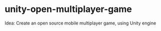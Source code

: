 # unity-open-multiplayer-game
Idea: Create an open source mobile multiplayer game, using Unity engine
